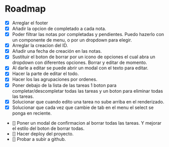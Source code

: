 # Roadmap

- [x] Arreglar el footer
- [x] Añadir la opcion de completado a cada nota.
- [x] Poder filtrar las notas por completadas y pendientes. Puedo hazerlo con un componente de menu, o por un dropdown para elegir.
- [x] Arreglar la creacion del ID.
- [x] Añadir una fecha de creación en las notas.
- [x] Sustituir el boton de borrar por un icono de opciones el cual abra un dropdown con diferentes opciones. Borrar y editar de momento.
- [x] Al darle a editar se puede abrir un modal con el texto para editar.
- [x] Hacer la parte de editar el todo.
- [x] Hacer los las agrupaciones por ordenes.
- [x] Poner debajo de la lista de las tareas 1 boton para completar/descompletar todas las tareas y un boton para eliminar todas las tareas.
- [x] Solucionar que cuando edito una tarea no sube arriba en el renderizado.
- [x] Solucionar que cada vez que cambie de tab en el menu el select se ponga en reciente.
- [] Poner un modal de confirmacion al borrar todas las tareas. Y mejorar el estilo del boton de borrar todas.  
- [] Hacer deploy del proyecto.
- [] Probar a subir a github.
